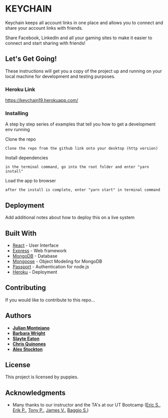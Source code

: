 # KEYCHAIN

  Keychain keeps all account links in one place and allows you to connect and share your account links with friends.

Share Facebook, LinkedIn and all your gaming sites to make it easier to connect and start sharing with friends!
  
## Let's Get Going!

These instructions will get you a copy of the project up and running on your local machine for development and testing purposes.

### Heroku Link

https://keychain19.herokuapp.com/

### Installing

A step by step series of examples that tell you how to get a development env running

Clone the repo
```
Clone the repo from the github link onto your desktop (http version)
```
Install dependencies
```
in the terminal command, go into the root folder and enter "yarn install"
```
Load the app to browser
```
after the install is complete, enter "yarn start" in terminal command
```


## Deployment

Add additional notes about how to deploy this on a live system

## Built With

* [React](https://reactjs.org/) - User Interface
* [Express](https://expressjs.com/) - Web framework
* [MongoDB](https://www.mongodb.com/) - Database
* [Mongoose](https://www.npmjs.com/package/mongoose) - Object Modeling for MongoDB
* [Passport](http://www.passportjs.org/) - Authentication for node.js
* [Heroku](https://www.heroku.com/) - Deployment

## Contributing

If you would like to contribute to this repo...

## Authors

* **[Julian Montejano](https://github.com/jjmonte20)**
* **[Barbara Wright](https://github.com/barb03)**
* **[Slayte Eaton](https://github.com/sl8te)**
* **[Chris Quinones](https://github.com/caq204)**
* **[Alex Stockton](https://github.com/Stockton2209)**


## License

This project is licensed by puppies.

## Acknowledgments

* Many thanks to our instructor and the TA's at our UT Bootcamp ([Eric S.](https://github.com/Thunderducky), [Erik P.](https://github.com/ejpelagio), [Tony P.](https://github.com/apekearo), [James V.](https://github.com/jdvera), [Baggio S.](https://github.com/bshehadi))
